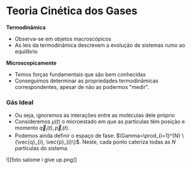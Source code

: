# Teoria Cinética dos Gases
**Termodinâmica**
- Observa-se em objetos macroscópicos
- As leis da termodinâmica descrevem a evolução de sistemas rumo ao equilíbrio

**Microscopicamente**
- Temos forças fundamentais que são bem conhecidas
- Conseguimos determinar as propriedades termodinâmicas correspondentes, apesar de não as podermos "medir".

### Gás Ideal
- Ou seja, ignoremos as interações entre as moléculas dele próprio
- Consideremos $\mu(t)$ o microestado em que as partículas têm posição e momento $\vec{q}_{i}(t),\vec{p}_{i}(t)$.
- Podemos ainda definir o espaço de fase: $\Gamma=\prod_{i=1}^{N} \{\vec{q}_{i}, \vec{p}_{i}\}$. Neste, cada ponto cateriza todas as $N$ partículas do sistema.

![[foto salome i give up.png]]